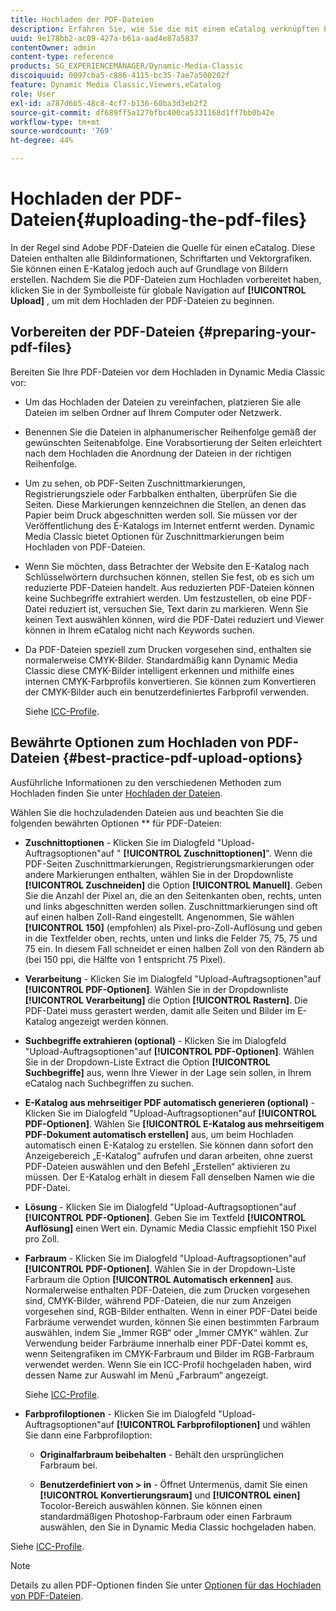 ```yaml
---
title: Hochladen der PDF-Dateien
description: Erfahren Sie, wie Sie die mit einem eCatalog verknüpften PDF-Dateien hochladen.
uuid: 9e178bb2-ac09-427a-b61a-aad4e87a5837
contentOwner: admin
content-type: reference
products: SG_EXPERIENCEMANAGER/Dynamic-Media-Classic
discoiquuid: 0097cba5-c886-4115-bc35-7ae7a500202f
feature: Dynamic Media Classic,Viewers,eCatalog
role: User
exl-id: a787d6b5-48c8-4cf7-b136-60ba3d3eb2f2
source-git-commit: df689ff5a127bfbc400ca5331168d1ff7bb0b42e
workflow-type: tm+mt
source-wordcount: '769'
ht-degree: 44%

---
```


# Hochladen der PDF-Dateien{#uploading-the-pdf-files}

In der Regel sind Adobe PDF-Dateien die Quelle für einen eCatalog. Diese Dateien enthalten alle Bildinformationen, Schriftarten und Vektorgrafiken. Sie können einen E-Katalog jedoch auch auf Grundlage von Bildern erstellen. Nachdem Sie die PDF-Dateien zum Hochladen vorbereitet haben, klicken Sie in der Symbolleiste für globale Navigation auf **[!UICONTROL Upload]** , um mit dem Hochladen der PDF-Dateien zu beginnen.

## Vorbereiten der PDF-Dateien {#preparing-your-pdf-files}

Bereiten Sie Ihre PDF-Dateien vor dem Hochladen in Dynamic Media Classic vor:

* Um das Hochladen der Dateien zu vereinfachen, platzieren Sie alle Dateien im selben Ordner auf Ihrem Computer oder Netzwerk.
* Benennen Sie die Dateien in alphanumerischer Reihenfolge gemäß der gewünschten Seitenabfolge. Eine Vorabsortierung der Seiten erleichtert nach dem Hochladen die Anordnung der Dateien in der richtigen Reihenfolge.
* Um zu sehen, ob PDF-Seiten Zuschnittmarkierungen, Registrierungsziele oder Farbbalken enthalten, überprüfen Sie die Seiten. Diese Markierungen kennzeichnen die Stellen, an denen das Papier beim Druck abgeschnitten werden soll. Sie müssen vor der Veröffentlichung des E-Katalogs im Internet entfernt werden. Dynamic Media Classic bietet Optionen für Zuschnittmarkierungen beim Hochladen von PDF-Dateien.
* Wenn Sie möchten, dass Betrachter der Website den E-Katalog nach Schlüsselwörtern durchsuchen können, stellen Sie fest, ob es sich um reduzierte PDF-Dateien handelt. Aus reduzierten PDF-Dateien können keine Suchbegriffe extrahiert werden. Um festzustellen, ob eine PDF-Datei reduziert ist, versuchen Sie, Text darin zu markieren. Wenn Sie keinen Text auswählen können, wird die PDF-Datei reduziert und Viewer können in Ihrem eCatalog nicht nach Keywords suchen.
* Da PDF-Dateien speziell zum Drucken vorgesehen sind, enthalten sie normalerweise CMYK-Bilder. Standardmäßig kann Dynamic Media Classic diese CMYK-Bilder intelligent erkennen und mithilfe eines internen CMYK-Farbprofils konvertieren. Sie können zum Konvertieren der CMYK-Bilder auch ein benutzerdefiniertes Farbprofil verwenden. 

   Siehe [ICC-Profile](icc-profiles.md#icc_profiles).

## Bewährte Optionen zum Hochladen von PDF-Dateien {#best-practice-pdf-upload-options}

Ausführliche Informationen zu den verschiedenen Methoden zum Hochladen finden Sie unter [Hochladen der Dateien](uploading-files.md#uploading_your_files).

Wählen Sie die hochzuladenden Dateien aus und beachten Sie die folgenden bewährten Optionen ** für PDF-Dateien:

* **Zuschnittoptionen**  - Klicken Sie im Dialogfeld &quot;Upload-Auftragsoptionen&quot;auf &quot; **[!UICONTROL Zuschnittoptionen]**&quot;. Wenn die PDF-Seiten Zuschnittmarkierungen, Registrierungsmarkierungen oder andere Markierungen enthalten, wählen Sie in der Dropdownliste **[!UICONTROL Zuschneiden]** die Option **[!UICONTROL Manuell]**. Geben Sie die Anzahl der Pixel an, die an den Seitenkanten oben, rechts, unten und links abgeschnitten werden sollen. Zuschnittmarkierungen sind oft auf einen halben Zoll-Rand eingestellt. Angenommen, Sie wählen **[!UICONTROL 150]** (empfohlen) als Pixel-pro-Zoll-Auflösung und geben in die Textfelder oben, rechts, unten und links die Felder 75, 75, 75 und 75 ein. In diesem Fall schneidet er einen halben Zoll von den Rändern ab (bei 150 ppi, die Hälfte von 1 entspricht 75 Pixel).

* **Verarbeitung**  - Klicken Sie im Dialogfeld &quot;Upload-Auftragsoptionen&quot;auf  **[!UICONTROL PDF-Optionen]**. Wählen Sie in der Dropdownliste **[!UICONTROL Verarbeitung]** die Option **[!UICONTROL Rastern]**. Die PDF-Datei muss gerastert werden, damit alle Seiten und Bilder im E-Katalog angezeigt werden können.

* **Suchbegriffe extrahieren (optional)**  - Klicken Sie im Dialogfeld &quot;Upload-Auftragsoptionen&quot;auf  **[!UICONTROL PDF-Optionen]**. Wählen Sie in der Dropdown-Liste Extract die Option **[!UICONTROL Suchbegriffe]** aus, wenn Ihre Viewer in der Lage sein sollen, in Ihrem eCatalog nach Suchbegriffen zu suchen.

* **E-Katalog aus mehrseitiger PDF automatisch generieren (optional)**  - Klicken Sie im Dialogfeld &quot;Upload-Auftragsoptionen&quot;auf  **[!UICONTROL PDF-Optionen]**. Wählen Sie **[!UICONTROL E-Katalog aus mehrseitigem PDF-Dokument automatisch erstellen]** aus, um beim Hochladen automatisch einen E-Katalog zu erstellen. Sie können dann sofort den Anzeigebereich „E-Katalog“ aufrufen und daran arbeiten, ohne zuerst PDF-Dateien auswählen und den Befehl „Erstellen“ aktivieren zu müssen. Der E-Katalog erhält in diesem Fall denselben Namen wie die PDF-Datei.

* **Lösung**  - Klicken Sie im Dialogfeld &quot;Upload-Auftragsoptionen&quot;auf  **[!UICONTROL PDF-Optionen]**. Geben Sie im Textfeld **[!UICONTROL Auflösung]** einen Wert ein. Dynamic Media Classic empfiehlt 150 Pixel pro Zoll.

* **Farbraum**  - Klicken Sie im Dialogfeld &quot;Upload-Auftragsoptionen&quot;auf  **[!UICONTROL PDF-Optionen]**. Wählen Sie in der Dropdown-Liste Farbraum die Option **[!UICONTROL Automatisch erkennen]** aus. Normalerweise enthalten PDF-Dateien, die zum Drucken vorgesehen sind, CMYK-Bilder, während PDF-Dateien, die nur zum Anzeigen vorgesehen sind, RGB-Bilder enthalten. Wenn in einer PDF-Datei beide Farbräume verwendet wurden, können Sie einen bestimmten Farbraum auswählen, indem Sie „Immer RGB“ oder „Immer CMYK“ wählen. Zur Verwendung beider Farbräume innerhalb einer PDF-Datei kommt es, wenn Seitengrafiken im CMYK-Farbraum und Bilder im RGB-Farbraum verwendet werden. Wenn Sie ein ICC-Profil hochgeladen haben, wird dessen Name zur Auswahl im Menü „Farbraum“ angezeigt. 

   Siehe [ICC-Profile](/help/icc-profiles.md).

* **Farbprofiloptionen**  - Klicken Sie im Dialogfeld &quot;Upload-Auftragsoptionen&quot;auf  **[!UICONTROL Farbprofiloptionen]** und wählen Sie dann eine Farbprofiloption:

   * **Originalfarbraum beibehalten**  - Behält den ursprünglichen Farbraum bei.

   * **Benutzerdefiniert von > in**  - Öffnet Untermenüs, damit Sie einen  **[!UICONTROL Konvertierungsraum]** und  **[!UICONTROL einen]** Tocolor-Bereich auswählen können. Sie können einen standardmäßigen Photoshop-Farbraum oder einen Farbraum auswählen, den Sie in Dynamic Media Classic hochgeladen haben.

<!-- * **Convert To SRGB** - Converts to SRGB (Standard Red Green Blue). SRGB is the recommended color space for displaying images on web pages. -->

Siehe [ICC-Profile](icc-profiles.md#icc_profiles).

>[!NOTE]
>
>Details zu allen PDF-Optionen finden Sie unter [Optionen für das Hochladen von PDF-Dateien](pdfs.md#pdf_upload_options).

